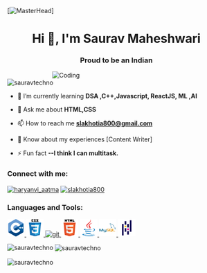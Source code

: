 [![MasterHead](https://as1.ftcdn.net/v2/jpg/02/21/97/86/1000_F_221978639_EyPBA9tuscYhW6rhaO5EiVzdG8hvQSgV.jpg)]
<h1 align="center">Hi 👋, I'm Saurav Maheshwari</h1>
<h3 align="center">Proud to be an Indian</h3>

<img align="right" alt="Coding" width="400" src="https://c.tenor.com/qJ5evVs-_uUAAAAC/coding.gif">


<p align="left"> <img src="https://komarev.com/ghpvc/?username=sauravtechno&label=Profile%20views&color=0e75b6&style=flat" alt="sauravtechno" /> </p>

- 🌱 I’m currently learning **DSA ,C++,Javascript, ReactJS, ML ,AI**

- 💬 Ask me about **HTML,CSS**

- 📫 How to reach me **slakhotia800@gmail.com**

- 📄 Know about my experiences [Content Writer]

- ⚡ Fun fact **--I think I can multitask.**

<h3 align="left">Connect with me:</h3>
<p align="left">
<a href="https://instagram.com/haryanvi_aatma" target="blank"><img align="center" src="https://raw.githubusercontent.com/rahuldkjain/github-profile-readme-generator/master/src/images/icons/Social/instagram.svg" alt="haryanvi_aatma" height="30" width="40" /></a>
<a href="https://www.hackerrank.com/slakhotia800" target="blank"><img align="center" src="https://raw.githubusercontent.com/rahuldkjain/github-profile-readme-generator/master/src/images/icons/Social/hackerrank.svg" alt="slakhotia800" height="30" width="40" /></a>
</p>

<h3 align="left">Languages and Tools:</h3>
<p align="left"> <a href="https://www.w3schools.com/cpp/" target="_blank" rel="noreferrer"> <img src="https://raw.githubusercontent.com/devicons/devicon/master/icons/cplusplus/cplusplus-original.svg" alt="cplusplus" width="40" height="40"/> </a> <a href="https://www.w3schools.com/css/" target="_blank" rel="noreferrer"> <img src="https://raw.githubusercontent.com/devicons/devicon/master/icons/css3/css3-original-wordmark.svg" alt="css3" width="40" height="40"/> </a> <a href="https://git-scm.com/" target="_blank" rel="noreferrer"> <img src="https://www.vectorlogo.zone/logos/git-scm/git-scm-icon.svg" alt="git" width="40" height="40"/> </a> <a href="https://www.w3.org/html/" target="_blank" rel="noreferrer"> <img src="https://raw.githubusercontent.com/devicons/devicon/master/icons/html5/html5-original-wordmark.svg" alt="html5" width="40" height="40"/> </a> <a href="https://www.java.com" target="_blank" rel="noreferrer"> <img src="https://raw.githubusercontent.com/devicons/devicon/master/icons/java/java-original.svg" alt="java" width="40" height="40"/> </a> <a href="https://www.mysql.com/" target="_blank" rel="noreferrer"> <img src="https://raw.githubusercontent.com/devicons/devicon/master/icons/mysql/mysql-original-wordmark.svg" alt="mysql" width="40" height="40"/> </a> <a href="https://pandas.pydata.org/" target="_blank" rel="noreferrer"> <img src="https://raw.githubusercontent.com/devicons/devicon/2ae2a900d2f041da66e950e4d48052658d850630/icons/pandas/pandas-original.svg" alt="pandas" width="40" height="40"/> </a> </p>

<p><img align="left" src="https://github-readme-stats.vercel.app/api/top-langs?username=sauravtechno&show_icons=true&locale=en&layout=compact" alt="sauravtechno" /></p>

<p>&nbsp;<img align="center" src="https://github-readme-stats.vercel.app/api?username=sauravtechno&show_icons=true&locale=en" alt="sauravtechno" /></p>

<p><img align="center" src="https://github-readme-streak-stats.herokuapp.com/?user=sauravtechno&" alt="sauravtechno" /></p>

